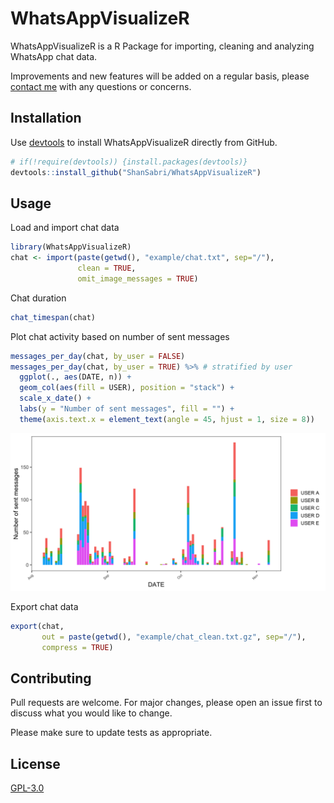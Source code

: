 # WhatsAppVisualizeR

WhatsAppVisualizeR is a R Package for importing, cleaning and analyzing WhatsApp chat data.

Improvements and new features will be added on a regular basis, please [contact me](mailto:shanasabri@gmail.com) with any questions or concerns.


## Installation

Use [devtools](https://github.com/r-lib/devtools) to install WhatsAppVisualizeR directly from GitHub.

```R
# if(!require(devtools)) {install.packages(devtools)}
devtools::install_github("ShanSabri/WhatsAppVisualizeR")

```

## Usage

Load and import chat data
```R
library(WhatsAppVisualizeR)
chat <- import(paste(getwd(), "example/chat.txt", sep="/"), 
               clean = TRUE, 
               omit_image_messages = TRUE)
```


Chat duration
```R
chat_timespan(chat)
```


Plot chat activity based on number of sent messages
```R
messages_per_day(chat, by_user = FALSE)
messages_per_day(chat, by_user = TRUE) %>% # stratified by user
  ggplot(., aes(DATE, n)) +
  geom_col(aes(fill = USER), position = "stack") +
  scale_x_date() +
  labs(y = "Number of sent messages", fill = "") +
  theme(axis.text.x = element_text(angle = 45, hjust = 1, size = 8)) 
```
![messages_per_day_by_user](https://raw.githubusercontent.com/ShanSabri/WhatsAppVisualizeR/master/example/messages_per_day_by_user.png)


Export chat data
```R
export(chat, 
       out = paste(getwd(), "example/chat_clean.txt.gz", sep="/"), 
       compress = TRUE)
```


## Contributing
Pull requests are welcome. For major changes, please open an issue first to discuss what you would like to change.

Please make sure to update tests as appropriate.

## License
[GPL-3.0](https://choosealicense.com/licenses/gpl-3.0/)
